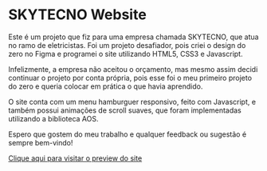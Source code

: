 # SKYTECNO Website

Este é um projeto que fiz para uma empresa chamada SKYTECNO, que atua no ramo de eletricistas. Foi um projeto desafiador, pois criei o design do zero no Figma e programei o site utilizando HTML5, CSS3 e Javascript.

Infelizmente, a empresa não aceitou o orçamento, mas mesmo assim decidi continuar o projeto por conta própria, pois esse foi o meu primeiro projeto do zero e queria colocar em prática o que havia aprendido.

O site conta com um menu hamburguer responsivo, feito com Javascript, e também possui animações de scroll suaves, que foram implementadas utilizando a biblioteca AOS.

Espero que gostem do meu trabalho e qualquer feedback ou sugestão é sempre bem-vindo!

[Clique aqui para visitar o preview do site](https://comforting-alpaca-0a20a6.netlify.app/index.html)

